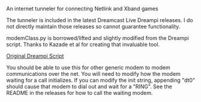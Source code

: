An internet tunneler for connecting Netlink and Xband games

The tunneler is included in the latest Dreamcast Live Dreampi releases. I do not directly maintain those releases so cannot guarantee functionality.

modemClass.py is borrowed/lifted and slightly modified from the Dreampi script. Thanks to Kazade et al for creating that invaluable tool.

[Original Dreampi Script](https://github.com/Kazade/dreampi)

You should be able to use this for other generic modem to modem communications over the net. You will need to modify how the modem waiting for a call initializes. If you can modify the init string, appending "dt0" should cause that modem to dial out and wait for a "RING". See the README in the releases for how to call the waiting modem.

